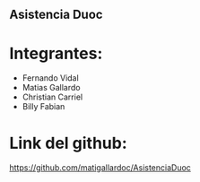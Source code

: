 ## Asistencia Duoc
# Integrantes:
- Fernando Vidal
- Matias Gallardo
- Christian Carriel
- Billy Fabian

# Link del github:
https://github.com/matigallardoc/AsistenciaDuoc